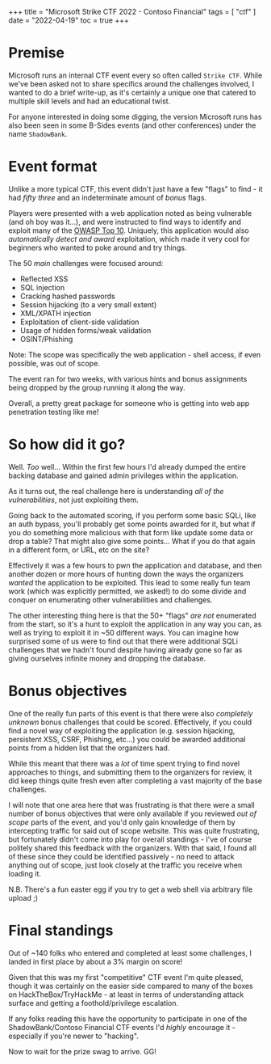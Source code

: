 +++
title = "Microsoft Strike CTF 2022 - Contoso Financial"
tags = [
    "ctf"
]
date = "2022-04-19"
toc = true
+++

# Premise

Microsoft runs an internal CTF event every so often called `Strike CTF`. While we've been asked not to share specifics around the challenges involved, I wanted to do a brief write-up, as it's certainly a unique one that catered to multiple skill levels and had an educational twist.

For anyone interested in doing some digging, the version Microsoft runs has also been seen in some B-Sides events (and other conferences) under the name `ShadowBank`.

# Event format

Unlike a more typical CTF, this event didn't just have a few "flags" to find - it had _fifty three_ and an indeterminate amount of _bonus_ flags.

Players were presented with a web application noted as being vulnerable (and oh boy was it...), and were instructed to find ways to identify and exploit many of the [OWASP Top 10](https://owasp.org/Top10/). Uniquely, this application would also _automatically detect and award_ exploitation, which made it very cool for beginners who wanted to poke around and try things.

The 50 _main_ challenges were focused around:

- Reflected XSS
- SQL injection
- Cracking hashed passwords
- Session hijacking (to a very small extent)
- XML/XPATH injection
- Exploitation of client-side validation
- Usage of hidden forms/weak validation
- OSINT/Phishing

Note: The scope was specifically the web application - shell access, if even possible, was out of scope.

The event ran for two weeks, with various hints and bonus assignments being dropped by the group running it along the way.

Overall, a pretty great package for someone who is getting into web app penetration testing like me!

# So how did it go? 

Well. _Too_ well... Within the first few hours I'd already dumped the entire backing database and gained admin privileges within the application. 

As it turns out, the real challenge here is understanding _all of the vulnerabilities_, not just exploiting them.

Going back to the automated scoring, if you perform some basic SQLi, like an auth bypass, you'll probably get some points awarded for it, but what if you do something more malicious with that form like update some data or drop a table? That might also give some points... What if you do that again in a different form, or URL, etc on the site?

Effectively it was a few hours to pwn the application and database, and then another dozen or more hours of hunting down the ways the organizers _wanted_ the application to be exploited. This lead to some really fun team work (which was explicitly permitted, we asked!) to do some divide and conquer on enumerating other vulnerabilities and challenges.

The other interesting thing here is that the 50+ "flags" *are not* enumerated from the start, so it's a hunt to exploit the application in any way you can, as well as trying to exploit it in ~50 different ways. You can imagine how surprised some of us were to find out that there were additional SQLi challenges that we hadn't found despite having already gone so far as giving ourselves infinite money and dropping the database.

# Bonus objectives

One of the really fun parts of this event is that there were also _completely unknown_ bonus challenges that could be scored. Effectively, if you could find a novel way of exploiting the application (e.g. session hijacking, persistent XSS, CSRF, Phishing, etc...) you could be awarded additional points from a hidden list that the organizers had.

While this meant that there was a *lot* of time spent trying to find novel approaches to things, and submitting them to the organizers for review, it did keep things quite fresh even after completing a vast majority of the base challenges.

I will note that one area here that was frustrating is that there were a small number of bonus objectives that were only available if you reviewed _out of scope_ parts of the event, and you'd only gain knowledge of them by intercepting traffic for said out of scope website. This was quite frustrating, but fortunately didn't come into play for overall standings - I've of course politely shared this feedback with the organizers. With that said, I found all of these since they could be identified passively - no need to attack anything out of scope, just look closely at the traffic you receive when loading it.

N.B. There's a fun easter egg if you try to get a web shell via arbitrary file upload ;)

# Final standings

Out of ~140 folks who entered and completed at least some challenges, I landed in first place by about a 3% margin on score!

Given that this was my first "competitive" CTF event I'm quite pleased, though it was certainly on the easier side compared to many of the boxes on HackTheBox/TryHackMe - at least in terms of understanding attack surface and getting a foothold/privilege escalation.

If any folks reading this have the opportunity to participate in one of the ShadowBank/Contoso Financial CTF events I'd *highly* encourage it - especially if you're newer to "hacking".

Now to wait for the prize swag to arrive. GG!
